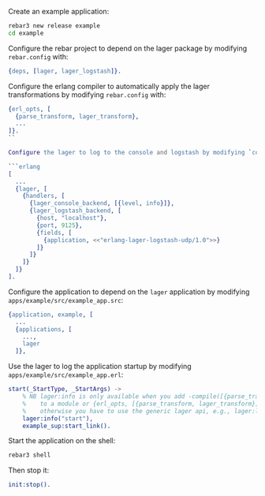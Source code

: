 Create an example application:

```bash
rebar3 new release example
cd example
```

Configure the rebar project to depend on the lager package by modifying `rebar.config` with:

```erlang
{deps, [lager, lager_logstash]}.
```

Configure the erlang compiler to automatically apply the lager transformations by modifying `rebar.config` with:

```erlang
{erl_opts, [
  {parse_transform, lager_transform},
  ...
]}.
``

Configure the lager to log to the console and logstash by modifying `config/sys.config` with:

```erlang
[
  ...
  {lager, [
    {handlers, [
      {lager_console_backend, [{level, info}]},
      {lager_logstash_backend, [
        {host, "localhost"},
        {port, 9125},
        {fields, [
          {application, <<"erlang-lager-logstash-udp/1.0">>}
        ]}
      ]}
    ]}
  ]}
].
```

Configure the application to depend on the `lager` application by modifying `apps/example/src/example_app.src`:

```erlang
{application, example, [
  ...
  {applications, [
    ...,
    lager
  ]},
```

Use the lager to log the application startup by modifying `apps/example/src/example_app.erl`:

```erlang
start(_StartType, _StartArgs) ->
    % NB lager:info is only available when you add -compile([{parse_transform, lager_transform}]).
    %    to a module or {erl_opts, [{parse_transform, lager_transform}]}. to rebar.config.
    %    otherwise you have to use the generic lager api, e.g., lager:log(info, self(), "start"),
    lager:info("start"),
    example_sup:start_link().
```

Start the application on the shell:

```bash
rebar3 shell
```

Then stop it:

```erlang
init:stop().
```
